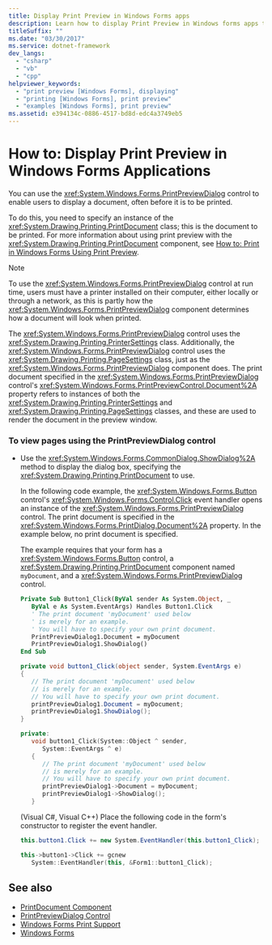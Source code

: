 ```yaml
---
title: Display Print Preview in Windows Forms apps
description: Learn how to display Print Preview in Windows forms apps to enable users to display a document before it is printed.
titleSuffix: ""
ms.date: "03/30/2017"
ms.service: dotnet-framework
dev_langs:
  - "csharp"
  - "vb"
  - "cpp"
helpviewer_keywords:
  - "print preview [Windows Forms], displaying"
  - "printing [Windows Forms], print preview"
  - "examples [Windows Forms], print preview"
ms.assetid: e394134c-0886-4517-bd8d-edc4a3749eb5
---
```

# How to: Display Print Preview in Windows Forms Applications

You can use the <xref:System.Windows.Forms.PrintPreviewDialog> control to enable users to display a document, often before it is to be printed.

To do this, you need to specify an instance of the <xref:System.Drawing.Printing.PrintDocument> class; this is the document to be printed. For more information about using print preview with the <xref:System.Drawing.Printing.PrintDocument> component, see [How to: Print in Windows Forms Using Print Preview](../printing/how-to-print-in-windows-forms-using-print-preview.md).

> [!NOTE]
> To use the <xref:System.Windows.Forms.PrintPreviewDialog> control at run time, users must have a printer installed on their computer, either locally or through a network, as this is partly how the <xref:System.Windows.Forms.PrintPreviewDialog> component determines how a document will look when printed.

The <xref:System.Windows.Forms.PrintPreviewDialog> control uses the <xref:System.Drawing.Printing.PrinterSettings> class. Additionally, the <xref:System.Windows.Forms.PrintPreviewDialog> control uses the <xref:System.Drawing.Printing.PageSettings> class, just as the <xref:System.Windows.Forms.PrintPreviewDialog> component does. The print document specified in the <xref:System.Windows.Forms.PrintPreviewDialog> control's <xref:System.Windows.Forms.PrintPreviewControl.Document%2A> property refers to instances of both the <xref:System.Drawing.Printing.PrinterSettings> and <xref:System.Drawing.Printing.PageSettings> classes, and these are used to render the document in the preview window.

### To view pages using the PrintPreviewDialog control

- Use the <xref:System.Windows.Forms.CommonDialog.ShowDialog%2A> method to display the dialog box, specifying the <xref:System.Drawing.Printing.PrintDocument> to use.

     In the following code example, the <xref:System.Windows.Forms.Button> control's <xref:System.Windows.Forms.Control.Click> event handler opens an instance of the <xref:System.Windows.Forms.PrintPreviewDialog> control. The print document is specified in the <xref:System.Windows.Forms.PrintDialog.Document%2A> property. In the example below, no print document is specified.

     The example requires that your form has a <xref:System.Windows.Forms.Button> control, a <xref:System.Drawing.Printing.PrintDocument> component named `myDocument`, and a <xref:System.Windows.Forms.PrintPreviewDialog> control.

    ```vb
    Private Sub Button1_Click(ByVal sender As System.Object, _
       ByVal e As System.EventArgs) Handles Button1.Click
       ' The print document 'myDocument' used below
       ' is merely for an example.
       ' You will have to specify your own print document.
       PrintPreviewDialog1.Document = myDocument
       PrintPreviewDialog1.ShowDialog()
    End Sub
    ```

    ```csharp
    private void button1_Click(object sender, System.EventArgs e)
    {
       // The print document 'myDocument' used below
       // is merely for an example.
       // You will have to specify your own print document.
       printPreviewDialog1.Document = myDocument;
       printPreviewDialog1.ShowDialog();
    }
    ```

    ```cpp
    private:
       void button1_Click(System::Object ^ sender,
          System::EventArgs ^ e)
       {
          // The print document 'myDocument' used below
          // is merely for an example.
          // You will have to specify your own print document.
          printPreviewDialog1->Document = myDocument;
          printPreviewDialog1->ShowDialog();
       }
    ```

     (Visual C#, Visual C++) Place the following code in the form's constructor to register the event handler.

    ```csharp
    this.button1.Click += new System.EventHandler(this.button1_Click);
    ```

    ```cpp
    this->button1->Click += gcnew
       System::EventHandler(this, &Form1::button1_Click);
    ```

## See also

- [PrintDocument Component](printdocument-component-windows-forms.md)
- [PrintPreviewDialog Control](printpreviewdialog-control-windows-forms.md)
- [Windows Forms Print Support](../printing/overview.md)
- [Windows Forms](../index.yml)
